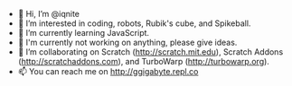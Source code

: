 - 👋 Hi, I’m @iqnite
- 👀 I’m interested in coding, robots, Rubik's cube, and Spikeball.
- 🌱 I’m currently learning JavaScript.
- 🚀 I'm currently not working on anything, please give ideas.
- 💞️ I’m collaborating on Scratch (http://scratch.mit.edu), Scratch Addons (http://scratchaddons.com), and TurboWarp (http://turbowarp.org).
- 📫 You can reach me on http://ggigabyte.repl.co

<!---
iqnite/iqnite is a ✨ special ✨ repository because its `README.md` (this file) appears on your GitHub profile.
You can click the Preview link to take a look at your changes.
--->
